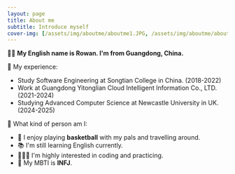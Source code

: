 ```yaml
---
layout: page
title: About me
subtitle: Introduce myself
cover-img: [/assets/img/aboutme/aboutme1.JPG, /assets/img/aboutme/aboutme2.JPG, /assets/img/aboutme/aboutme4.JPG]
---
```


👋🏼 **My English name is Rowan. I'm from Guangdong, China.**

📍 My experience:
- Study Software Engineering at Songtian College in China. (2018-2022)
- Work at Guangdong Yitonglian Cloud Intelligent Information Co., LTD. (2021-2024)
- Studying Advanced Computer Science at Newcastle University in UK. (2024-2025)

📍 What kind of person am I:
- 🏀 I enjoy playing **basketball** with my pals and travelling around.
- 📚 I'm still learning English currently.
- 👩🏻‍💻 I'm highly interested in coding and practicing.
- 🌠 My MBTI is **INFJ**.


